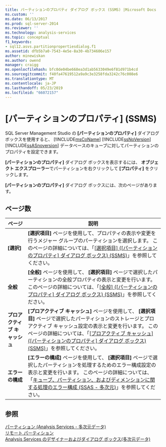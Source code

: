 ```yaml
---
title: パーティションのプロパティ ダイアログ ボックス (SSMS) |Microsoft Docs
ms.custom: ''
ms.date: 06/13/2017
ms.prod: sql-server-2014
ms.reviewer: ''
ms.technology: analysis-services
ms.topic: conceptual
f1_keywords:
- sql12.asvs.partitionpropertiesdialog.f1
ms.assetid: dfb5b7a0-7543-4e5e-8a30-4b734606e157
author: minewiskan
ms.author: owend
manager: craigg
ms.openlocfilehash: bfc0de04be668ea3d1ab5633049e6f81d971b4cd
ms.sourcegitcommit: f40fa47619512a9a9c3e3258fda3242c76c008e6
ms.translationtype: MT
ms.contentlocale: ja-JP
ms.lasthandoff: 05/23/2019
ms.locfileid: "66072157"
---
```

# <a name="partition-properties-dialog-box-ssms"></a>[パーティションのプロパティ] (SSMS)
  SQL Server Management Studio の **[パーティションのプロパティ]** ダイアログ ボックスを使用すると、 [!INCLUDE[msCoName](../includes/msconame-md.md)] [!INCLUDE[ssNoVersion](../includes/ssnoversion-md.md)] [!INCLUDE[ssASnoversion](../includes/ssasnoversion-md.md)] データベースのキューブに対してパーティションのプロパティを設定できます。  
  
 **[パーティションのプロパティ]** ダイアログ ボックスを表示するには、 **オブジェクト エクスプローラー**でパーティションを右クリックして **[プロパティ]** をクリックします。  
  
 **[パーティションのプロパティ]** ダイアログ ボックスには、次のページがあります。  
  
## <a name="pages"></a>ページ数  
  
|ページ|説明|  
|----------|-----------------|  
|**[選択]**|**[選択項目]** ページを使用して、プロパティの表示や変更を行うメジャー グループのパーティションを選択します。 このページの詳細については、「[[選択項目] &#40;[パーティションのプロパティ] ダイアログ ボックス&#41; &#40;SSMS&#41;](selection-partition-properties-dialog-box-ssms.md)」を参照してください。|  
|**全般**|**[全般]** ページを使用して、 **[選択項目]** ページで選択したパーティションの全般プロパティの表示と変更を行います。 このページの詳細については、「[[全般] &#40;[パーティションのプロパティ] ダイアログ ボックス&#41; &#40;SSMS&#41;](general-partition-properties-dialog-box-ssms.md)」を参照してください。|  
|**プロアクティブ キャッシュ**|**[プロアクティブ キャッシュ]** ページを使用して、 **[選択項目]** ページで選択したパーティションのストレージとプロアクティブ キャッシュ設定の表示と変更を行います。 このページの詳細については、「[[プロアクティブ キャッシュ] &#40;[パーティションのプロパティ] ダイアログ ボックス&#41; &#40;SSMS&#41;](proactive-caching-partition-properties-dialog-box-ssms.md)」を参照してください。|  
|**エラーの構成**|**[エラーの構成]** ページを使用して、 **[選択項目]** ページで選択したパーティションを処理するためのエラー構成設定の表示と変更を行います。 このページの詳細については、「[キューブ、パーティション、およびディメンションに関する処理のエラー構成 &#40;SSAS - 多次元&#41;](multidimensional-models/error-configuration-for-cube-partition-and-dimension-processing.md)」を参照してください。|  
  
## <a name="see-also"></a>参照  
 [パーティション &#40;Analysis Services - 多次元データ&#41;](multidimensional-models-olap-logical-cube-objects/partitions-analysis-services-multidimensional-data.md)   
 [リモート パーティション](multidimensional-models-olap-logical-cube-objects/partitions-remote-partitions.md)   
 [Analysis Services のデザイナーおよびダイアログ ボックス&#40;多次元データ&#41;](analysis-services-designers-and-dialog-boxes-multidimensional-data.md)  
  
  
